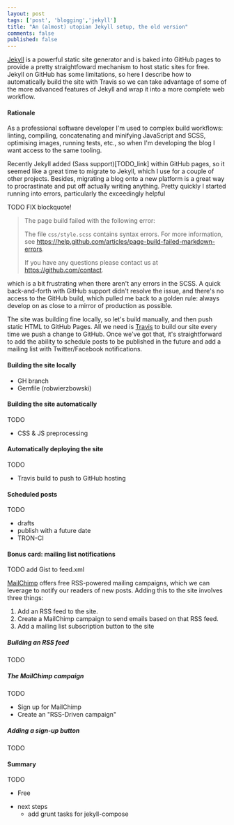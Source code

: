 ```yaml
---
layout: post
tags: ['post', 'blogging','jekyll']
title: "An (almost) utopian Jekyll setup, the old version"
comments: false
published: false
---
```

[Jekyll](http://www.jekyllrb.com) is a powerful static site generator and is baked into GitHub pages to provide a pretty straightfoward mechanism to host static sites for free. Jekyll on GitHub has some limitations, so here I describe how to automatically build the site with Travis so we can take advantage of some of the more advanced features of Jekyll and wrap it into a more complete web workflow.

<!-- more -->

#### Rationale
As a professional software developer I'm used to complex build workflows: linting, compiling, concatenating and minifying JavaScript and SCSS, optimising images, running tests, etc., so when I'm developing the blog I want access to the same tooling.

Recently Jekyll added (Sass support)[TODO_link] within GitHub pages, so it seemed like a great time to migrate to Jekyll, which I use for a couple of other projects. Besides, migrating a blog onto a new platform is a great way to procrastinate and put off actually writing anything. Pretty quickly I started running into errors, particularly the exceedingly helpful

TODO FIX blockquote!

> The page build failed with the following error:
>
>The file `css/style.scss` contains syntax errors. For more information, see https://help.github.com/articles/page-build-failed-markdown-errors.
> 
> If you have any questions please contact us at https://github.com/contact.

which is a bit frustrating when there aren't any errors in the SCSS. A quick back-and-forth with GitHub support didn't resolve the issue, and there's no access to the GitHub build, which pulled me back to a golden rule: always develop on as close to a mirror of production as possible. 

The site was building fine locally, so let's build manually, and then push static HTML to GitHub Pages. All we need is [Travis](http://www.travis-ci.org) to build our site every time we push a change to GitHub. Once we've got that, it's straightforward to add the ability to schedule posts to be published in the future and add a mailing list with Twitter/Facebook notifications.

#### Building the site locally

- GH branch
- Gemfile (robwierzbowski)

#### Building the site automatically
TODO
  * CSS & JS preprocessing 

#### Automatically deploying the site
TODO
  * Travis build to push to GitHub hosting

#### Scheduled posts
TODO
  - drafts
  - publish with a future date
  - TRON-CI

#### Bonus card: mailing list notifications

TODO add Gist to feed.xml

[MailChimp](http://www.mailchimp.com) offers free RSS-powered mailing campaigns, which we can leverage to notify our readers of new posts. Adding this to the site involves three things:

1. Add an RSS feed to the site.
2. Create a MailChimp campaign to send emails based on that RSS feed.
3. Add a mailing list subscription button to the site

##### Building an RSS feed
TODO

##### The MailChimp campaign
TODO
  - Sign up for MailChimp
  - Create an "RSS-Driven campaign"

##### Adding a sign-up button
TODO

#### Summary
TODO
- Free


* next steps
  - add grunt tasks for jekyll-compose
